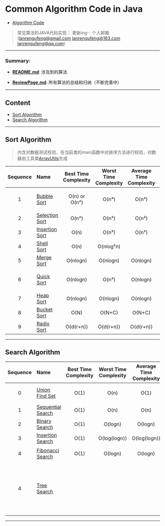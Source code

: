 # Common Algorithm Code in Java

* [Algorithm Code](https://github.com/lanrengufeng/AlgorithmCode)

> 常见算法的JAVA代码实现：  更新ing···
个人邮箱(lanrengufeng@gmail.com  lanrengufeng@163.com  lanrengufeng@qq.com)

***********************
 
### Summary:
- **[README.md](https://github.com/lanrengufeng/AlgorithmCode/blob/master/README.md)**: 涉及到的算法

- **[ReviewPage.md](https://github.com/lanrengufeng/AlgorithmCode/blob/master/ReviewPage.md)**: 所有算法的总结和归纳（不断完善中）


**************************************************

## Content

<!--GFM-TOC -->

- [Sort Algorithm](#sort-algorithm)
- [Search Algorithm](#search-algorithm)

<!--GFM-TOC -->

--------------------

## Sort Algorithm
> 内含对数器测试校验，在当前类的main函数中对排序方法进行校验，对数器由工具类[ArrayUtils](https://github.com/lanrengufeng/AlgorithmCode/blob/master/src/utils/ArrayUtils.java)生成

| Sequence | Name     | Best Time Complexity | Worst Time Complexity | Average Time Complexity |Stable | Others |
|:--------:|:---------|:--------------------:|:---------------------:|:-----------------------:|:-----:|:------:|
|1|[Bubble Sort](https://github.com/lanrengufeng/AlgorithmCode/blob/master/src/sort/BubbleSort.java)| O(n) or O(n²)| O(n²) | O(n²)| Y | 常规版和优化版 |
|2|[Selection Sort](https://github.com/lanrengufeng/AlgorithmCode/blob/master/src/sort/SelectionSort.java)| O(n²)| O(n²) | O(n²)| N | |
|3|[Insertion Sort](https://github.com/lanrengufeng/AlgorithmCode/blob/master/src/sort/InsertionSort.java)| O(n)| O(n²) | O(n²)| Y | |
|4|[Shell Sort](https://github.com/lanrengufeng/AlgorithmCode/blob/master/src/sort/ShellSort.java)| O(n) | O(nlog²n) |  | N | |
|5|[Merge Sort](https://github.com/lanrengufeng/AlgorithmCode/blob/master/src/sort/MergeSort.java)| O(nlogn) | O(nlogn) | O(nlogn) | Y | |
|6|[Quick Sort](https://github.com/lanrengufeng/AlgorithmCode/blob/master/src/sort/QuickSort.java)| O(nlogn) | O(n²) | O(nlogn) | N | 经过优化的随机快排 |
|7|[Heap Sort](https://github.com/lanrengufeng/AlgorithmCode/blob/master/src/sort/HeapSort.java)| O(nlogn) | O(nlogn) | O(nlogn) | N | |
|8|[Bucket Sort](https://github.com/lanrengufeng/AlgorithmCode/blob/master/src/sort/BucketSort.java)| O(N) | O(N+C) | O(N+C) | N | |
|9|[Radix Sort](https://github.com/lanrengufeng/AlgorithmCode/blob/master/src/sort/RadixSort.java)| O(d(r+n)) | O(d(r+n)) | O(d(r+n)) | Y | |


------------------------------

## Search Algorithm

| Sequence | Name     | Best Time Complexity | Worst Time Complexity | Average Time Complexity | Tags | Others |
|:--------:|:---------|:--------------------:|:---------------------:|:-----------------------:|:-----:|:------:|
|0|[Union Find Set](https://github.com/lanrengufeng/AlgorithmCode/blob/master/src/search/UnionFind.java)| O(1) | O(n) | O(1)| Hash Table, Tree | 并查集 |
|1|[Sequential Search](https://github.com/lanrengufeng/AlgorithmCode/blob/master/src/search/SequentialSearch.java)| O(1) | O(n) | O(n)| Array |  |
|2|[Binary Search](https://github.com/lanrengufeng/AlgorithmCode/blob/master/src/search/BinarySearch.java)| O(1) | O(logn) | O(logn)| |  |
|3|[Insertion Search](https://github.com/lanrengufeng/AlgorithmCode/blob/master/src/search/InsertionSearch.java)| O(1) | O(log(logn)) | O(log(logn))| |  |
|4|[Fibonacci Search](https://github.com/lanrengufeng/AlgorithmCode/blob/master/src/search/FibonacciSearch.java)| O(1) | O(logn) | O(logn)| | 斐波那契数列 |
|4|[Tree Search](https://github.com/lanrengufeng/AlgorithmCode/blob/master/ReviewPage.md)|  |  | | | 搜索平衡二叉树，B树B+树，红黑树等 |




--------------
